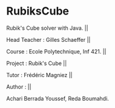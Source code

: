 # RubiksCube

Rubik's Cube solver with Java.         ||

Head Teacher : Gilles Schaeffer        ||

Course : Ecole Polytechnique, Inf 421. ||

Project : Rubik's Cube                 ||

Tutor : Frédéric Magniez               ||
 
Author :                               ||

Achari Berrada Youssef,
Reda Boumahdi.
